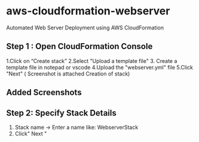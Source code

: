 # aws-cloudformation-webserver
Automated Web Server Deployment using AWS CloudFormation

## Step 1 : Open CloudFormation Console
 1.Click on “Create stack”
 2.Select "Upload a template file"
 3. Create a template file in notepad or vscode
 4.Upload the "webserver.yml" file 
 5.Click "Next" ( Screenshot is attached Creation of stack)

## Added Screenshots

## Step 2: Specify Stack Details
  1. Stack name → Enter a name like: WebserverStack
  2. Click" Next "
     




